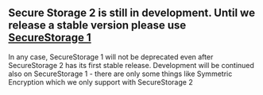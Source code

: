 
## Secure Storage 2 is still in development. Until we release a stable version please use [SecureStorage 1](https://github.com/adorsys/secure-storage-android)

In any case, SecureStorage 1 will not be deprecated even after SecureStorage 2 has its first stable release. Development will be continued also on SecureStorage 1 - there are only some things like Symmetric Encryption which we only support with SecureStorage 2
